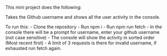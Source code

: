 This mini project does the following:

Takes the Github username and shows all the user activity in the console.

To run this:
    - Clone the repository
    - Run npm i
    - Run npm run fetch
    - In the console there will be a prompt for username, enter your github username (not case sensitive)
    - The console will show the activity in sorted order (Most recent first)
    - A limit of 3 requests is there for invalid username, if exhausted run fetch again.